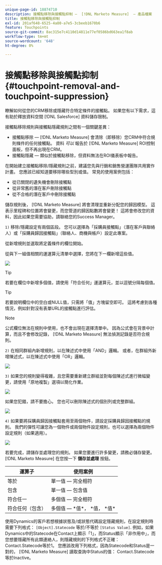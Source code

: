 ```yaml
---
unique-page-id: 18874710
description: 接觸點移除與接觸點抑制 —  [!DNL Marketo Measure]  — 產品檔案
title: 接觸點移除與接觸點抑制
exl-id: 201af648-6525-4a80-a7e5-3cbeeb1670b6
feature: Touchpoints
source-git-commit: 8ac315e7c4110d14811e77ef0586bd663ea1f8ab
workflow-type: tm+mt
source-wordcount: '648'
ht-degree: 0%

---
```


# 接觸點移除與接觸點抑制 {#touchpoint-removal-and-touchpoint-suppression}

瞭解如何從您的CRM移除或隱藏符合特定條件的接觸點。 如果您有以下需求，這有助於釋放資料空間 [!DNL Salesforce] 資料儲存限制。

接觸點移除規則與接觸點隱藏規則之間有一個關鍵差異：

* 接觸點移除 —  [!DNL Marketo Measure] 會清除（即移除）您CRM中符合規則條件的任何接觸點。 資料 _可以_ 報告於 [!DNL Marketo Measure] ROI控制面板，但不再出現在CRM。
* 接觸點隱藏 — 類似於接觸點移除，但資料無法在ROI儀表板中報告。

在開始建立接觸點移除/隱藏規則之前，建議您先與行銷和銷售營運團隊共用實作計畫。 您應該已經知道要移除哪些型別或值。 常見的使用案例包括：

* 從已關閉的遺失機會刪除接觸點
* 從非常舊的潛在客戶刪除接觸點
* 從不合格的潛在客戶中刪除接觸點

儲存規則後， [!DNL Marketo Measure] 將會清理並重新分配您的歸因模型。 這表示里程碑和位置將會變更，而您管道的歸因點數將會變更！ 這將會修改您的資料，因此如果您需要協助，請聯絡您的Success Manager。

`1)` 移除/隱藏設定有兩個區段。 您可以選擇為「採購員接觸點」（潛在客戶與聯絡人）或「採購員歸因接觸點」（聯絡人、商機與帳戶）設定此專案。

從新增規則並選取將定義條件的欄位開始。

從與下一組值相關的運運算元清單中選擇，您將在下一欄新增這些值。

![](assets/1-1.png)

>[!TIP]
>
>若要在欄位中新增多個值，請使用「符合任何」運運算元，並以逗號分隔每個值。

>[!TIP]
>
>若要說明欄位中的空白或NULL值，只需將「值」方塊留空即可。 這將考慮到各種情況，例如針對沒有表單URL的接觸點進行評估。

>[!NOTE]
>
>公式欄位無法在規則中使用，也不會出現在選擇清單中。 因為公式會在背景中計算，而且不會修改記錄， [!DNL Marketo Measure] 無法偵測記錄是否符合規則。

`2)` 在相同群組內新增規則，以在陳述式中使用「AND」邏輯。
或者，在群組外新增陳述式，以在陳述式中使用「OR」邏輯。

![](assets/2.png)

`3)` 如果您的規則變得複雜，且您需要重新建立群組並對每個陳述式進行微幅變更，請使用「原地複製」選項以簡化作業。

![](assets/3.png)

如果您犯錯，請不要擔心。 您也可以刪除陳述式的個別列或完整群組。

![](assets/4.png)

`4)` 如果要將採購員歸因接觸點套用至兩個物件，請設定採購員歸因接觸點的規則。 我們的彈性可讓您為一個物件或兩個物件設定規則，也可以選擇為兩個物件設定規則（如果適用）。

![](assets/5.png)

若要完成，請儲存並處理您的規則。 如果您要進行許多變更，請務必儲存變更。 [!DNL Marketo Measure] 在您按一下 **儲存並處理** 按鈕。

| **運算子** | **使用案例** |
|---|---|
| 等於 | 單一值 — 完全相符 |
| 包含 | 單一值 — 包含值 |
| 符合任一 | 多個值 — 完全相符 |
| 符合任何（包含） | 多個值 —  &#42;值&#42;， &#42;值， &#42;值&#42; |

使用Dynamics的客戶若想根據狀態及/或狀態代碼設定隱藏規則，在設定規則時需要下列格式： `[Object].Statecode` 等於/不等於 `[Status Value]`. 例如，如果Dynamics中的Statecode在Contact上顯示「1」，而Status顯示「非作用中」，而您想要隱藏所有此類連絡人，則隱藏規則的下列格式不正確： Contact.Statecode等於1。 您應該改用下列格式，因為Statecode和Status是一對的， [!DNL Marketo Measure] 讀取查詢中Status的值： Contact.Statecode等於Inactive。
